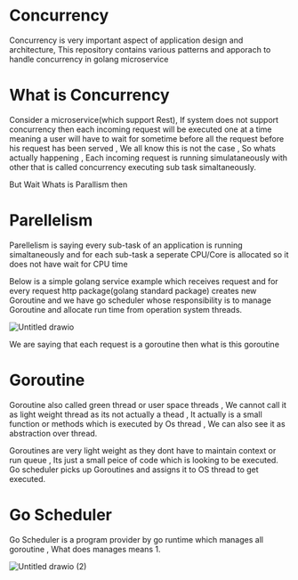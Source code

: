 # Concurrency 
Concurrency is very important aspect of application design and architecture, This repository contains various patterns and apporach to handle concurrency in golang microservice


# What is Concurrency 
Consider a microservice(which support Rest), If system does not support concurrency then each incoming request will be executed one at a time meaning a user will have to wait for sometime before all the request before his request has been served , We all know this is not the case , So whats actually happening , Each incoming request is running simulataneously with other that is called concurrency executing sub task simaltaneously.

But Wait Whats is Parallism then 
# Parellelism
Parellelism is saying every sub-task of an application is running simaltaneously and for each sub-task a seperate CPU/Core is allocated so it does not have wait for CPU time

Below is a simple golang service example which receives request and for every request http package(golang standard package) creates new Goroutine and we have go scheduler whose responsibility is to manage Goroutine and allocate run time from operation system threads.  

![Untitled drawio](https://user-images.githubusercontent.com/98384750/150939789-14e6acab-398c-46e6-83b7-8f6e4b966383.png)


We are saying that each request is a goroutine then what is this goroutine

# Goroutine 
Goroutine also called green thread or user space threads , We cannot call it as light weight thread as its not actually a thead , It actually is a small function or methods which is executed by Os thread , We can also see it as abstraction over thread.

Goroutines are very light weight as they dont have to maintain context or run queue , Its just a small peice of code which is looking to be executed. Go scheduler picks up Goroutines and assigns it to OS thread to get executed.

# Go Scheduler 
Go Scheduler is a program provider by go runtime which manages all goroutine , What does manages means 
1. 

![Untitled drawio (2)](https://user-images.githubusercontent.com/98384750/151479809-449ecce5-313e-4179-abeb-a179747124c6.png)

